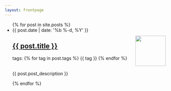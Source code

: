 ```yaml
---
layout: frontpage
---
```


<ul class="post-list">
  {% for post in site.posts %}
  <li class="post-list-li">
    <span class="post-date">{{ post.date | date: '%b %-d, %Y' }}</span>
    <h2 class="post-title">
      <a href="{{ post.url }}">
        {{ post.title }}
      </a>
    </h2>
    <span class="tag-list">
      tags: 
      {% for tag in post.tags %}
        <a>{{ tag }}</a> 
      {% endfor %}
    </span>
    <p><br>
    <picture>
      <img src="{{ post.icon }}" style="float: right; height: 95px; margin-top: -110px;">
    </picture>
    {{ post.post_description }}
    </p>
  </li>
  {% endfor %}
</ul>
